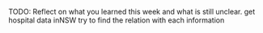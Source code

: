 TODO: Reflect on what you learned this week and what is still unclear.
get hospital data inNSW
try to find the relation with each information
 